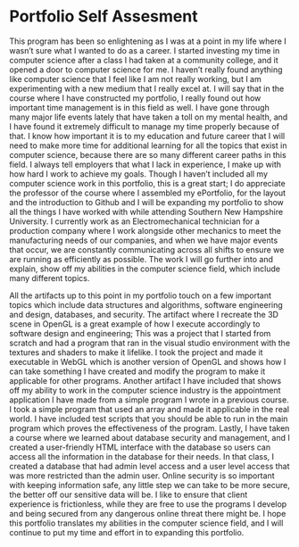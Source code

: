 # Portfolio Self Assesment

This program has been so enlightening as I was at a point in my life where I wasn’t sure what I wanted to do as a career. I started investing my time in computer science after a class I had taken at a community college, and it opened a door to computer science for me. I haven’t really found anything like computer science that I feel like I am not really working, but I am experimenting with a new medium that I really excel at. I will say that in the course where I have constructed my portfolio, I really found out how important time management is in this field as well. I have gone through many major life events lately that have taken a toll on my mental health, and I have found it extremely difficult to manage my time properly because of that. I know how important it is to my education and future career that I will need to make more time for additional learning for all the topics that exist in computer science, because there are so many different career paths in this field. I always tell employers that what I lack in experience, I make up with how hard I work to achieve my goals. Though I haven’t included all my computer science work in this portfolio, this is a great start; I do appreciate the professor of the course where I assembled my ePortfolio, for the layout and the introduction to Github and I will be expanding my portfolio to show all the things I have worked with while attending Southern New Hampshire University. I currently work as an Electromechanical technician for a production company where I work alongside other mechanics to meet the manufacturing needs of our companies, and when we have major events that occur, we are constantly communicating across all shifts to ensure we are running as efficiently as possible. The work I will go further into and explain, show off my abilities in the computer science field, which include many different topics.

All the artifacts up to this point in my portfolio touch on a few important topics which include data structures and algorithms, software engineering and design, databases, and security. The artifact where I recreate the 3D scene in OpenGL is a great example of how I execute accordingly to software design and engineering; This was a project that I started from scratch and had a program that ran in the visual studio environment with the textures and shaders to make it lifelike. I took the project and made it executable in WebGL which is another version of OpenGL and shows how I can take something I have created and modify the program to make it applicable for other programs. Another artifact I have included that shows off my ability to work in the computer science industry is the appointment application I have made from a simple program I wrote in a previous course. I took a simple program that used an array and made it applicable in the real world. I have included test scripts that you should be able to run in the main program which proves the effectiveness of the program. Lastly, I have taken a course where we learned about database security and management, and I created a user-friendly HTML interface with the database so users can access all the information in the database for their needs. In that class, I created a database that had admin level access and a user level access that was more restricted than the admin user. Online security is so important with keeping information safe, any little step we can take to be more secure, the better off our sensitive data will be. I like to ensure that client experience is frictionless, while they are free to use the programs I develop and being secured from any dangerous online threat there might be. I hope this portfolio translates my abilities in the computer science field, and I will continue to put my time and effort in to expanding this portfolio. 
